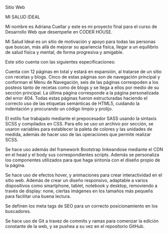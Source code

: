 Sitio Web 

MI SALUD IDEAL

Mi nombre es Adriana Cuellar y este es mi proyecto final para el curso de Desarrollo Web que desempeñe en CODER HOUSE.

Mi Salud Ideal es un sitio de motivación y apoyo para todas las personas que buscan, más allá de mejorar su apariencia física, llegar a un equilibrio de salud física y mental, de forma progresiva y amigable.

Este sitio cuenta con las siguientes especificaciones:

Cuenta con 12 páginas en total y estará en expansión, al tratarse de un sitio con recetas y blogs. Cinco de estas páginas son de navegación principal y conforman el Menu de Navegación, seis de las páginas correspoden a los posteos tanto de recetas como de blogs y se llega a ellos por medio de su sección principal. La última página corresponde a la página personalizada del error 404. Todas estas páginas fueron estructuradas haciendo el correcto uso de las etiquetas semánticas de HTML5, cuidando la indentación y procurando un código limpio y prolijo.

El estilo fue trabajado mediante el prepocesador SASS usando la sintaxis SCSS y compilados en CSS. Para ello se uso un archivo por sección, se usaron variables para establecer la paleta de colores y las unidades de medida, además de hacer uso de las operaciones que permite realizar SCSS.

Se hace uso además del framework Bootstrap linkeandose mediante el CDN en el head y el body sus correspondientes scripts. Además se personaliza los componentes utilizados para que haga sintonía con el diseño propio de la página.

Se hace uso de efectos hover, y animaciones para crear interactividad en el sitio web. Además de crear un diseño responsivo, adaptable a varios dispositivos como smartphone, tablet, notebook y desktop, removiendo a través de display: none, ciertas imágenes en los tamaños más pequeñs para facilitar una buena lectura.

Se definen los meta tags de SEO para un correcto posicionamiento en los buscadores. 

Se hace uso de Git a travez de commits y ramas para comenzar la edición constante de la web, y se pushea a su vez en el repositorio GitHub.
